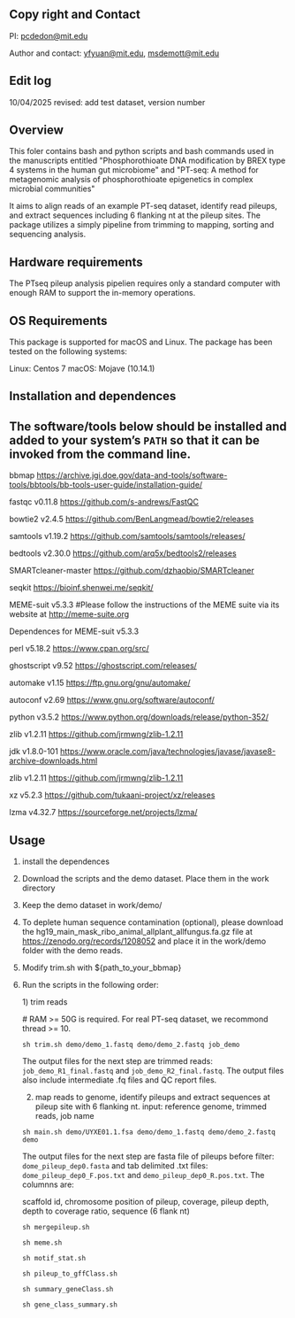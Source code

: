 ## Copy right and Contact
PI: pcdedon@mit.edu

Author and contact: yfyuan@mit.edu, msdemott@mit.edu

## Edit log
10/04/2025 revised: add test dataset, version number

## Overview
This foler contains bash and python scripts and bash commands used in the manuscripts entitled "Phosphorothioate DNA modification by BREX type 4 systems in the human gut microbiome" and "PT-seq: A method for metagenomic analysis of phosphorothioate epigenetics in complex microbial communities"

It aims to align reads of an example PT-seq dataset, identify read pileups, and extract sequences including 6 flanking nt at the pileup sites. The package utilizes a simply pipeline from trimming to mapping, sorting and sequencing analysis.

## Hardware requirements
The PTseq pileup analysis pipelien requires only a standard computer with enough RAM to support the in-memory operations.

## OS Requirements
This package is supported for macOS and Linux. The package has been tested on the following systems:

Linux: Centos 7
macOS: Mojave (10.14.1)

## Installation and dependences
## The software/tools below should be installed and added to your system’s `PATH` so that it can be invoked from the command line.
bbmap https://archive.jgi.doe.gov/data-and-tools/software-tools/bbtools/bb-tools-user-guide/installation-guide/

fastqc v0.11.8 https://github.com/s-andrews/FastQC

bowtie2 v2.4.5 https://github.com/BenLangmead/bowtie2/releases

samtools v1.19.2 https://github.com/samtools/samtools/releases/

bedtools v2.30.0 https://github.com/arq5x/bedtools2/releases

SMARTcleaner-master https://github.com/dzhaobio/SMARTcleaner

seqkit https://bioinf.shenwei.me/seqkit/

MEME-suit v5.3.3 #Please follow the instructions of the MEME suite via its website at http://meme-suite.org

Dependences for MEME-suit v5.3.3

perl v5.18.2 https://www.cpan.org/src/

ghostscript v9.52 https://ghostscript.com/releases/

automake v1.15 https://ftp.gnu.org/gnu/automake/

autoconf v2.69 https://www.gnu.org/software/autoconf/

python v3.5.2 https://www.python.org/downloads/release/python-352/

zlib v1.2.11 https://github.com/jrmwng/zlib-1.2.11

jdk v1.8.0-101 https://www.oracle.com/java/technologies/javase/javase8-archive-downloads.html

zlib v1.2.11 https://github.com/jrmwng/zlib-1.2.11

xz v5.2.3 https://github.com/tukaani-project/xz/releases

lzma v4.32.7 https://sourceforge.net/projects/lzma/

## Usage
1. install the dependences
2. Download the scripts and the demo dataset. Place them in the work directory
3. Keep the demo dataset in work/demo/
4. To deplete human sequence contamination (optional), please download the hg19_main_mask_ribo_animal_allplant_allfungus.fa.gz file at https://zenodo.org/records/1208052 and place it in the work/demo folder with the demo reads.
5. Modify trim.sh with ${path_to_your_bbmap}
6. Run the scripts in the following order:

    1\) trim reads
   
    \# RAM >= 50G is required. For real PT-seq dataset, we recommond thread >= 10.

    <pre><code>sh trim.sh demo/demo_1.fastq demo/demo_2.fastq job_demo</code></pre>

    The output files for the next step are trimmed reads: `job_demo_R1_final.fastq` and `job_demo_R2_final.fastq`. The output files also include intermediate .fq files and QC report files.

    2) map reads to genome, identify pileups and extract sequences at pileup site with 6 flanking nt.
    input: reference genome, trimmed reads, job name
   
   <pre><code>sh main.sh demo/UYXE01.1.fsa demo/demo_1.fastq demo/demo_2.fastq demo</code></pre>

    The output files for the next step are fasta file of pileups before filter: `dome_pileup_dep0.fasta` 
   and tab delimited .txt files: `dome_pileup_dep0_F.pos.txt` and `demo_pileup_dep0_R.pos.txt`. The columnns are:
   
    scaffold id, chromosome position of pileup, coverage, pileup depth, depth to coverage ratio, sequence (6 flank nt)
   
   <pre><code>sh mergepileup.sh</code></pre>
   
   <pre><code>sh meme.sh</code></pre>
   
   <pre><code>sh motif_stat.sh</code></pre>
   
   <pre><code>sh pileup_to_gffClass.sh</code></pre>
   
   <pre><code>sh summary_geneClass.sh</code></pre>
   
   <pre><code>sh gene_class_summary.sh</code></pre>
